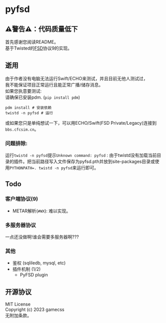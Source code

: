 # pyfsd
## ⚠️警告⚠️：代码质量低下
首先感谢您阅读README。  
基于Twisted的[FSD](https://github.com/kuroneko/fsd)协议9的实现。  

## 逝用
由于作者没有电脑无法运行Swift/ECHO来测试，并且目前无他人测试过，  
我不能保证项目正常运行且能正常广播/储存消息。  
如果您执意要测试:  
请确保已安装pdm. (`pip install pdm`)
```
pdm install # 安装依赖
twistd -n pyfsd # 运行
```
或如果您只是单纯想试一下，可以用ECHO/Swift(FSD Private/Legacy)连接到`bbs.cfcsim.cn`。
### 问题排除:
运行`twistd -n pyfsd`提示`Unknown command: pyfsd`
: 由于twistd没有加载当前目录的插件。把当前路径写入文件保存为pyfsd.pth并放到site-packages目录或使用`PYTHONPATH=. twistd -n pyfsd`来运行即可。



## Todo
### 客户端协议(9)
- METAR解析(`#WX`): 难以实现。
### 多服务器协议
一点还没做啊!谁会需要多服务器啊???
### 其他
- 鉴权 (sqliledb, mysql, etc)
- 插件机制 (1/2)
    - PyFSD plugin

## 开源协议
MIT License  
Copyright (c) 2023 gamecss  
无附加条款。
